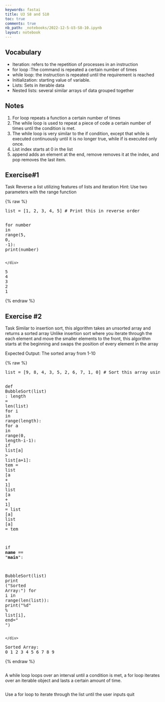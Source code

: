 ```yaml
---
keywords: fastai
title: U3 S8 and S10
toc: true 
comments: true
nb_path: _notebooks/2022-12-5-U3-S8-10.ipynb
layout: notebook
---
```


<!--
#################################################
### THIS FILE WAS AUTOGENERATED! DO NOT EDIT! ###
#################################################
# file to edit: _notebooks/2022-12-5-U3-S8-10.ipynb
-->

<div class="container" id="notebook-container">
        
<div class="cell border-box-sizing text_cell rendered"><div class="inner_cell">
<div class="text_cell_render border-box-sizing rendered_html">
<h2 id="Vocabulary">Vocabulary<a class="anchor-link" href="#Vocabulary"> </a></h2><ul>
<li>Iteration: refers to the repetition of processes in an instruction</li>
<li>for loop :The command is repeated a certain number of times</li>
<li>while loop: the instruction is repeated until the requirement is reached</li>
<li>Initialization: starting value of variable.</li>
<li>Lists: Sets in iterable data</li>
<li>Nested lists: several similar arrays of data grouped together</li>
</ul>

</div>
</div>
</div>
<div class="cell border-box-sizing text_cell rendered"><div class="inner_cell">
<div class="text_cell_render border-box-sizing rendered_html">
<h2 id="Notes">Notes<a class="anchor-link" href="#Notes"> </a></h2><ol>
<li>For loop repeats a function a certain number of times</li>
<li>The while loop is used to repeat a piece of code a certain number of times until the condition is met.</li>
<li>The while loop is very similar to the if condition, except that while is executed continuously until it is no longer true, while if is executed only once.</li>
<li>List index starts at 0 in the list</li>
<li>append adds an element at the end, remove removes it at the index, and pop removes the last item.</li>
</ol>

</div>
</div>
</div>
<div class="cell border-box-sizing text_cell rendered"><div class="inner_cell">
<div class="text_cell_render border-box-sizing rendered_html">
<h2 id="Exercise#1">Exercise#1<a class="anchor-link" href="#Exercise#1"> </a></h2><p>Task
Reverse a list utilizing features of lists and iteration
Hint: Use two parameters with the range function</p>

</div>
</div>
</div>
    {% raw %}
    
<div class="cell border-box-sizing code_cell rendered">
<div class="input">

<div class="inner_cell">
    <div class="input_area">
<div class=" highlight hl-ipython3"><pre><span></span><span class="nb">list</span> <span class="o">=</span> <span class="p">[</span><span class="mi">1</span><span class="p">,</span> <span class="mi">2</span><span class="p">,</span> <span class="mi">3</span><span class="p">,</span> <span class="mi">4</span><span class="p">,</span> <span class="mi">5</span><span class="p">]</span> <span class="c1"># Print this in reverse order</span>

<span class="k">for</span> <span class="n">number</span> <span class="ow">in</span> <span class="nb">range</span><span class="p">(</span><span class="mi">5</span><span class="p">,</span> <span class="mi">0</span><span class="p">,</span> <span class="o">-</span><span class="mi">1</span><span class="p">):</span>
    <span class="nb">print</span><span class="p">(</span><span class="n">number</span><span class="p">)</span>
</pre></div>

    </div>
</div>
</div>

<div class="output_wrapper">
<div class="output">

<div class="output_area">

<div class="output_subarea output_stream output_stdout output_text">
<pre>5
4
3
2
1
</pre>
</div>
</div>

</div>
</div>

</div>
    {% endraw %}

<div class="cell border-box-sizing text_cell rendered"><div class="inner_cell">
<div class="text_cell_render border-box-sizing rendered_html">
<h2 id="Exercise-#2">Exercise #2<a class="anchor-link" href="#Exercise-#2"> </a></h2><p>Task
Similar to insertion sort, this algorithm takes an unsorted array and returns a sorted array
Unlike insertion sort where you iterate through the each element and move the smaller elements to the front, this algorithm starts at the beginning and swaps the position of every element in the array</p>
<p>Expected Output:
The sorted array from 1-10</p>

</div>
</div>
</div>
    {% raw %}
    
<div class="cell border-box-sizing code_cell rendered">
<div class="input">

<div class="inner_cell">
    <div class="input_area">
<div class=" highlight hl-ipython3"><pre><span></span><span class="nb">list</span> <span class="o">=</span> <span class="p">[</span><span class="mi">9</span><span class="p">,</span> <span class="mi">8</span><span class="p">,</span> <span class="mi">4</span><span class="p">,</span> <span class="mi">3</span><span class="p">,</span> <span class="mi">5</span><span class="p">,</span> <span class="mi">2</span><span class="p">,</span> <span class="mi">6</span><span class="p">,</span> <span class="mi">7</span><span class="p">,</span> <span class="mi">1</span><span class="p">,</span> <span class="mi">0</span><span class="p">]</span> <span class="c1"># Sort this array using bubble sort</span>

<span class="k">def</span> <span class="nf">BubbleSort</span><span class="p">(</span><span class="nb">list</span><span class="p">)</span> <span class="p">:</span>
    <span class="n">length</span> <span class="o">=</span> <span class="nb">len</span><span class="p">(</span><span class="nb">list</span><span class="p">)</span>
    <span class="k">for</span> <span class="n">i</span> <span class="ow">in</span> <span class="nb">range</span><span class="p">(</span><span class="n">length</span><span class="p">):</span>
        <span class="k">for</span> <span class="n">a</span> <span class="ow">in</span> <span class="nb">range</span><span class="p">(</span><span class="mi">0</span><span class="p">,</span> <span class="n">length</span><span class="o">-</span><span class="n">i</span><span class="o">-</span><span class="mi">1</span><span class="p">):</span>
          <span class="k">if</span> <span class="nb">list</span><span class="p">[</span><span class="n">a</span><span class="p">]</span> <span class="o">&gt;</span> <span class="nb">list</span><span class="p">[</span><span class="n">a</span><span class="o">+</span><span class="mi">1</span><span class="p">]:</span>
            <span class="n">tem</span> <span class="o">=</span> <span class="nb">list</span> <span class="p">[</span><span class="n">a</span> <span class="o">+</span> <span class="mi">1</span><span class="p">]</span>
            <span class="nb">list</span> <span class="p">[</span><span class="n">a</span> <span class="o">+</span> <span class="mi">1</span><span class="p">]</span> <span class="o">=</span> <span class="nb">list</span> <span class="p">[</span><span class="n">a</span><span class="p">]</span>
            <span class="nb">list</span> <span class="p">[</span><span class="n">a</span><span class="p">]</span> <span class="o">=</span> <span class="n">tem</span>
 
<span class="k">if</span> <span class="vm">__name__</span> <span class="o">==</span> <span class="s2">&quot;__main__&quot;</span><span class="p">:</span>
  
  <span class="n">BubbleSort</span><span class="p">(</span><span class="nb">list</span><span class="p">)</span>
  <span class="nb">print</span> <span class="p">(</span><span class="s2">&quot;Sorted Array:&quot;</span><span class="p">)</span>
  <span class="k">for</span> <span class="n">i</span> <span class="ow">in</span> <span class="nb">range</span><span class="p">(</span><span class="nb">len</span><span class="p">(</span><span class="nb">list</span><span class="p">)):</span>
    <span class="nb">print</span><span class="p">(</span><span class="s2">&quot;</span><span class="si">%d</span><span class="s2">&quot;</span> <span class="o">%</span> <span class="nb">list</span><span class="p">[</span><span class="n">i</span><span class="p">],</span> <span class="n">end</span><span class="o">=</span><span class="s2">&quot; &quot;</span><span class="p">)</span>
</pre></div>

    </div>
</div>
</div>

<div class="output_wrapper">
<div class="output">

<div class="output_area">

<div class="output_subarea output_stream output_stdout output_text">
<pre>Sorted Array:
0 1 2 3 4 5 6 7 8 9 </pre>
</div>
</div>

</div>
</div>

</div>
    {% endraw %}

<div class="cell border-box-sizing text_cell rendered"><div class="inner_cell">
<div class="text_cell_render border-box-sizing rendered_html">
<p><img src="/zeeeeen/images/copied_from_nb/屏幕截图_20221206_133555.png" alt=""></p>
<p>A while loop loops over an interval until a condition is met, a for loop iterates over an iterable object and lasts a certain amount of time.</p>
<p><img src="/zeeeeen/images/copied_from_nb/屏幕截图_20221206_133604.png" alt=""></p>
<p>Use a for loop to iterate through the list until the user inputs quit</p>

</div>
</div>
</div>
</div>
 

